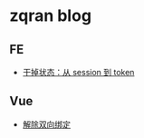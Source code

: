 # zqran blog

## FE

- [干掉状态：从 session 到 token](https://github.com/zqran/blog/issues/2)

## Vue

- [解除双向绑定](https://github.com/zqran/blog/issues/3)
